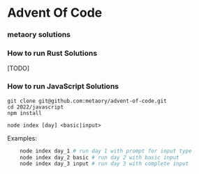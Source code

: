 # Advent Of Code

### metaory solutions

### How to run Rust Solutions

[TODO]

### How to run JavaScript Solutions

    git clone git@github.com:metaory/advent-of-code.git
    cd 2022/javascript
    npm install

    node index [day] <basic|input>

Examples:

```bash
    node index day_1 # run day 1 with prompt for input type
    node index day_2 basic # run day 2 with basic input
    node index day_3 input # run day 3 with complete input
```
